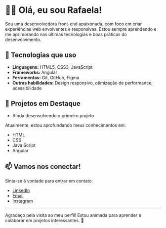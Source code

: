 # 👩‍💻 Olá, eu sou Rafaela!

Sou uma desenvolvedora front-end apaixonada, com foco em criar experiências web envolventes e responsivas. Estou sempre aprendendo e me aprimorando nas últimas tecnologias e boas práticas do desenvolvimento.

## 🚀 Tecnologias que uso

- **Linguagens:** HTML5, CSS3, JavaScript
- **Frameworks:** Angular
- **Ferramentas:** Git, GitHub, Figma
- **Outras habilidades:** Design responsivo, otimização de performance, acessibilidade

## 💼 Projetos em Destaque

- Ainda desenvolvendo o primeiro projeto

Atualmente, estou aprofundando meus conhecimentos em:
- HTML
- CSS
- Java Script
- Angular
  

## 📫 Vamos nos conectar!

Sinta-se à vontade para entrar em contato:

- [LinkedIn](https://www.linkedin.com/in/rafaela-h-ba3a9b12a/)
- [Email](hidalgorafaela@hotmail.com)
- [Instagram](@hidalgo_abenza)

---

Agradeço pela visita ao meu perfil! Estou animada para aprender e colaborar em projetos interessantes. 🚀
